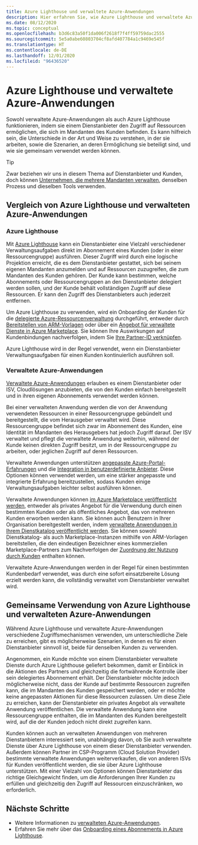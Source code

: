 ```yaml
---
title: Azure Lighthouse und verwaltete Azure-Anwendungen
description: Hier erfahren Sie, wie Azure Lighthouse und verwaltete Azure-Anwendungen Ihnen helfen können, unterschiedliche Szenarien zu ermöglichen, und wie diese gemeinsam verwendet werden können.
ms.date: 08/12/2020
ms.topic: conceptual
ms.openlocfilehash: b3d6c83a50f1da006f2618f7f4ff59759dac2555
ms.sourcegitcommit: 5e5a0abe60803704cf8afd407784a1c9469e545f
ms.translationtype: HT
ms.contentlocale: de-DE
ms.lasthandoff: 12/01/2020
ms.locfileid: "96436520"
---
```

# <a name="azure-lighthouse-and-azure-managed-applications"></a>Azure Lighthouse und verwaltete Azure-Anwendungen

Sowohl verwaltete Azure-Anwendungen als auch Azure Lighthouse funktionieren, indem sie einem Dienstanbieter den Zugriff auf Ressourcen ermöglichen, die sich im Mandanten des Kunden befinden. Es kann hilfreich sein, die Unterschiede in der Art und Weise zu verstehen, in der sie arbeiten, sowie die Szenarien, an deren Ermöglichung sie beteiligt sind, und wie sie gemeinsam verwendet werden können.

> [!TIP]
> Zwar beziehen wir uns in diesem Thema auf Dienstanbieter und Kunden, doch können [Unternehmen, die mehrere Mandanten verwalten](enterprise.md), denselben Prozess und dieselben Tools verwenden.

## <a name="comparing-azure-lighthouse-and-azure-managed-applications"></a>Vergleich von Azure Lighthouse und verwalteten Azure-Anwendungen

### <a name="azure-lighthouse"></a>Azure Lighthouse

Mit [Azure Lighthouse](../overview.md) kann ein Dienstanbieter eine Vielzahl verschiedener Verwaltungsaufgaben direkt im Abonnement eines Kunden (oder in einer Ressourcengruppe) ausführen. Dieser Zugriff wird durch eine logische Projektion erreicht, die es dem Dienstanbieter gestattet, sich bei seinem eigenen Mandanten anzumelden und auf Ressourcen zuzugreifen, die zum Mandanten des Kunden gehören. Der Kunde kann bestimmen, welche Abonnements oder Ressourcengruppen an den Dienstanbieter delegiert werden sollen, und der Kunde behält vollständigen Zugriff auf diese Ressourcen. Er kann den Zugriff des Dienstanbieters auch jederzeit entfernen.

Um Azure Lighthouse zu verwenden, wird ein Onboarding der Kunden für die [delegierte Azure-Ressourcenverwaltung](azure-delegated-resource-management.md) durchgeführt, entweder durch [Bereitstellen von ARM-Vorlagen](../how-to/onboard-customer.md) oder über ein [Angebot für verwaltete Dienste in Azure Marketplace](managed-services-offers.md). Sie können Ihre Auswirkungen auf Kundenbindungen nachverfolgen, indem Sie [Ihre Partner-ID verknüpfen](../how-to/partner-earned-credit.md).

Azure Lighthouse wird in der Regel verwendet, wenn ein Dienstanbieter Verwaltungsaufgaben für einen Kunden kontinuierlich ausführen soll.

### <a name="azure-managed-applications"></a>Verwaltete Azure-Anwendungen

[Verwaltete Azure-Anwendungen](../../azure-resource-manager/managed-applications/overview.md) erlauben es einem Dienstanbieter oder ISV, Cloudlösungen anzubieten, die von den Kunden einfach bereitgestellt und in ihren eigenen Abonnements verwendet werden können.

Bei einer verwalteten Anwendung werden die von der Anwendung verwendeten Ressourcen in einer Ressourcengruppe gebündelt und bereitgestellt, die vom Herausgeber verwaltet wird. Diese Ressourcengruppe befindet sich zwar im Abonnement des Kunden, eine Identität im Mandanten des Herausgebers hat jedoch Zugriff darauf. Der ISV verwaltet und pflegt die verwaltete Anwendung weiterhin, während der Kunde keinen direkten Zugriff besitzt, um in der Ressourcengruppe zu arbeiten, oder jeglichen Zugriff auf deren Ressourcen.

Verwaltete Anwendungen unterstützen [angepasste Azure-Portal-Erfahrungen](../../azure-resource-manager/managed-applications/concepts-view-definition.md) und die [Integration in benutzerdefinierte Anbieter](../../azure-resource-manager/managed-applications/tutorial-create-managed-app-with-custom-provider.md). Diese Optionen können verwendet werden, um eine stärker angepasste und integrierte Erfahrung bereitzustellen, sodass Kunden einige Verwaltungsaufgaben leichter selbst ausführen können.

Verwaltete Anwendungen können [im Azure Marketplace veröffentlicht werden](../../marketplace/create-new-azure-apps-offer.md), entweder als privates Angebot für die Verwendung durch einen bestimmten Kunden oder als öffentliches Angebot, das von mehreren Kunden erworben werden kann. Sie können auch Benutzern in Ihrer Organisation bereitgestellt werden, indem [verwaltete Anwendungen in Ihrem Dienstkatalog veröffentlicht werden](../../azure-resource-manager/managed-applications/publish-service-catalog-app.md). Sie können sowohl Dienstkatalog- als auch Marketplace-Instanzen mithilfe von ARM-Vorlagen bereitstellen, die den eindeutigen Bezeichner eines kommerziellen Marketplace-Partners zum Nachverfolgen der [Zuordnung der Nutzung durch Kunden](../../marketplace/azure-partner-customer-usage-attribution.md) enthalten können.

Verwaltete Azure-Anwendungen werden in der Regel für einen bestimmten Kundenbedarf verwendet, was durch eine sofort einsatzbereite Lösung erzielt werden kann, die vollständig verwaltet vom Dienstanbieter verwaltet wird.

## <a name="using-azure-lighthouse-and-azure-managed-applications-together"></a>Gemeinsame Verwendung von Azure Lighthouse und verwalteten Azure-Anwendungen

Während Azure Lighthouse und verwaltete Azure-Anwendungen verschiedene Zugriffsmechanismen verwenden, um unterschiedliche Ziele zu erreichen, gibt es möglicherweise Szenarien, in denen es für einen Dienstanbieter sinnvoll ist, beide für denselben Kunden zu verwenden.

Angenommen, ein Kunde möchte von einem Dienstanbieter verwaltete Dienste durch Azure Lighthouse geliefert bekommen, damit er Einblick in die Aktionen des Partners und gleichzeitig die fortwährende Kontrolle über sein delegiertes Abonnement erhält. Der Dienstanbieter möchte jedoch möglicherweise nicht, dass der Kunde auf bestimmte Ressourcen zugreifen kann, die im Mandanten des Kunden gespeichert werden, oder er möchte keine angepassten Aktionen für diese Ressourcen zulassen. Um diese Ziele zu erreichen, kann der Dienstanbieter ein privates Angebot als verwaltete Anwendung veröffentlichen. Die verwaltete Anwendung kann eine Ressourcengruppe enthalten, die im Mandanten des Kunden bereitgestellt wird, auf die der Kunden jedoch nicht direkt zugreifen kann.

Kunden können auch an verwalteten Anwendungen von mehreren Dienstanbietern interessiert sein, unabhängig davon, ob Sie auch verwaltete Dienste über Azure Lighthouse von einem dieser Dienstanbieter verwenden. Außerdem können Partner im CSP-Programm (Cloud Solution Provider) bestimmte verwaltete Anwendungen weiterverkaufen, die von anderen ISVs für Kunden veröffentlicht werden, die sie über Azure Lighthouse unterstützen. Mit einer Vielzahl von Optionen können Dienstanbieter das richtige Gleichgewicht finden, um die Anforderungen Ihrer Kunden zu erfüllen und gleichzeitig den Zugriff auf Ressourcen einzuschränken, wo erforderlich.

## <a name="next-steps"></a>Nächste Schritte

- Weitere Informationen zu [verwalteten Azure-Anwendungen](../../azure-resource-manager/managed-applications/overview.md).
- Erfahren Sie mehr über das [Onboarding eines Abonnements in Azure Lighthouse](../how-to/onboard-customer.md).